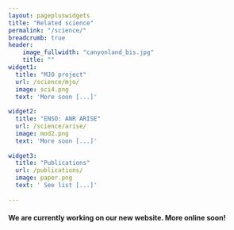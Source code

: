 ```yaml
---
layout: pagepluswidgets
title: "Related science"
permalink: "/science/"
breadcrumb: true
header:
    image_fullwidth: "canyonland_bis.jpg"
    title: ""
widget1:
  title: "MJO project"
  url: /science/mjo/
  image: sci4.png
  text: 'More soon [...]'
  
widget2:
  title: "ENSO: ANR ARISE"
  url: /science/arise/
  image: mod2.png
  text: 'More soon [...]'
  
widget3:
  title: "Publications"
  url: /publications/
  image: paper.png
  text: ' See list [...]'
   
---
```



#### We are currently working on our new website. More online soon!
